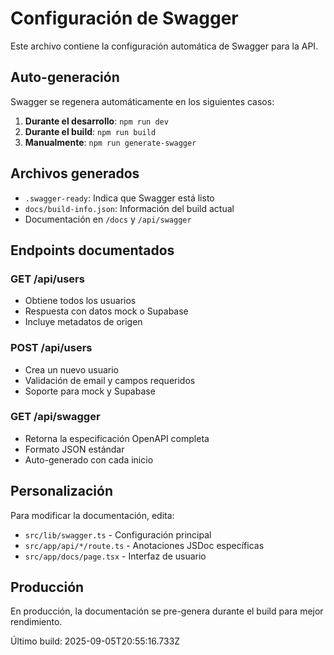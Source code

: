 # Configuración de Swagger

Este archivo contiene la configuración automática de Swagger para la API.

## Auto-generación

Swagger se regenera automáticamente en los siguientes casos:

1. **Durante el desarrollo**: `npm run dev`
2. **Durante el build**: `npm run build`
3. **Manualmente**: `npm run generate-swagger`

## Archivos generados

- `.swagger-ready`: Indica que Swagger está listo
- `docs/build-info.json`: Información del build actual
- Documentación en `/docs` y `/api/swagger`

## Endpoints documentados

### GET /api/users
- Obtiene todos los usuarios
- Respuesta con datos mock o Supabase
- Incluye metadatos de origen

### POST /api/users
- Crea un nuevo usuario
- Validación de email y campos requeridos
- Soporte para mock y Supabase

### GET /api/swagger
- Retorna la especificación OpenAPI completa
- Formato JSON estándar
- Auto-generado con cada inicio

## Personalización

Para modificar la documentación, edita:
- `src/lib/swagger.ts` - Configuración principal
- `src/app/api/*/route.ts` - Anotaciones JSDoc específicas
- `src/app/docs/page.tsx` - Interfaz de usuario

## Producción

En producción, la documentación se pre-genera durante el build para mejor rendimiento.

Último build: 2025-09-05T20:55:16.733Z
